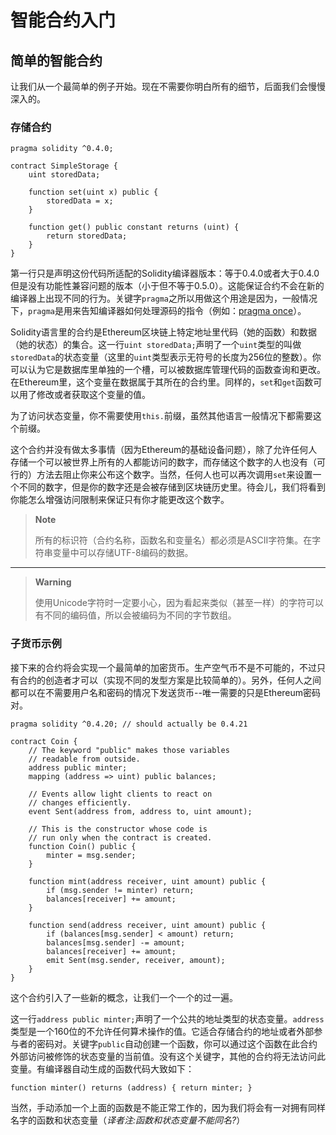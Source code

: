 # 智能合约入门

## 简单的智能合约

让我们从一个最简单的例子开始。现在不需要你明白所有的细节，后面我们会慢慢深入的。

### 存储合约

```solidity
pragma solidity ^0.4.0;

contract SimpleStorage {
    uint storedData;

    function set(uint x) public {
        storedData = x;
    }

    function get() public constant returns (uint) {
        return storedData;
    }
}
```

第一行只是声明这份代码所适配的Solidity编译器版本：等于0.4.0或者大于0.4.0但是没有功能性兼容问题的版本（小于但不等于0.5.0）。这能保证合约不会在新的编译器上出现不同的行为。关键字`pragma`之所以用做这个用途是因为，一般情况下，`pragma`是用来告知编译器如何处理源码的指令（例如：[pragma once](https://en.wikipedia.org/wiki/Pragma_once)）。

Solidity语言里的合约是Ethereum区块链上特定地址里代码（她的函数）和数据（她的状态）的集合。这一行`uint storedData;`声明了一个`uint`类型的叫做`storedData`的状态变量（这里的`uint`类型表示无符号的长度为256位的整数）。你可以认为它是数据库里单独的一个槽，可以被数据库管理代码的函数查询和更改。在Ethereum里，这个变量在数据属于其所在的合约里。同样的，`set`和`get`函数可以用了修改或者获取这个变量的值。

为了访问状态变量，你不需要使用`this.`前缀，虽然其他语言一般情况下都需要这个前缀。

这个合约并没有做太多事情（因为Ethereum的基础设备问题），除了允许任何人存储一个可以被世界上所有的人都能访问的数字，而存储这个数字的人也没有（可行的）方法去阻止你来公布这个数字。当然，任何人也可以再次调用`set`来设置一个不同的数字，但是你的数字还是会被存储到区块链历史里。待会儿，我们将看到你能怎么增强访问限制来保证只有你才能更改这个数字。

> **Note**
> 
> 所有的标识符（合约名称，函数名和变量名）都必须是ASCII字符集。在字符串变量中可以存储UTF-8编码的数据。

---

> **Warning**
> 
> 使用Unicode字符时一定要小心，因为看起来类似（甚至一样）的字符可以有不同的编码值，所以会被编码为不同的字节数组。

### 子货币示例

接下来的合约将会实现一个最简单的加密货币。生产空气币不是不可能的，不过只有合约的创造者才可以（实现不同的发型方案是比较简单的）。另外，任何人之间都可以在不需要用户名和密码的情况下发送货币--唯一需要的只是Ethereum密码对。

```solidity
pragma solidity ^0.4.20; // should actually be 0.4.21

contract Coin {
    // The keyword "public" makes those variables
    // readable from outside.
    address public minter;
    mapping (address => uint) public balances;

    // Events allow light clients to react on
    // changes efficiently.
    event Sent(address from, address to, uint amount);

    // This is the constructor whose code is
    // run only when the contract is created.
    function Coin() public {
        minter = msg.sender;
    }

    function mint(address receiver, uint amount) public {
        if (msg.sender != minter) return;
        balances[receiver] += amount;
    }

    function send(address receiver, uint amount) public {
        if (balances[msg.sender] < amount) return;
        balances[msg.sender] -= amount;
        balances[receiver] += amount;
        emit Sent(msg.sender, receiver, amount);
    }
}
```

这个合约引入了一些新的概念，让我们一个一个的过一遍。

这一行`address public minter;`声明了一个公共的地址类型的状态变量。`address`类型是一个160位的不允许任何算术操作的值。它适合存储合约的地址或者外部参与者的密码对。关键字`public`自动创建一个函数，你可以通过这个函数在此合约外部访问被修饰的状态变量的当前值。没有这个关键字，其他的合约将无法访问此变量。有编译器自动生成的函数代码大致如下：

```solidity
function minter() returns (address) { return minter; }
```

当然，手动添加一个上面的函数是不能正常工作的，因为我们将会有一对拥有同样名字的函数和状态变量（*译者注:函数和状态变量不能同名?*）


